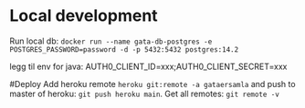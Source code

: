 # Local development
Run local db: 
``docker run --name gata-db-postgres -e POSTGRES_PASSWORD=password -d -p 5432:5432 postgres:14.2``

legg til env for java: AUTH0_CLIENT_ID=xxx;AUTH0_CLIENT_SECRET=xxx

#Deploy
Add heroku remote ``heroku git:remote -a gataersamla`` and push to master of heroku: `git push heroku main`.
Get all remotes: ``git remote -v``
